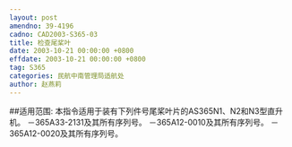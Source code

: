 ```yaml
---
layout: post
amendno: 39-4196
cadno: CAD2003-S365-03
title: 检查尾桨叶
date: 2003-10-21 00:00:00 +0800
effdate: 2003-10-21 00:00:00 +0800
tag: S365
categories: 民航中南管理局适航处
author: 赵燕莉
---
```


##适用范围:
本指令适用于装有下列件号尾桨叶片的AS365N1、N2和N3型直升
机。 －365A33-2131及其所有序列号。 －365A12-0010及其所有序列号。 －365A12-0020及其所有序列号。

